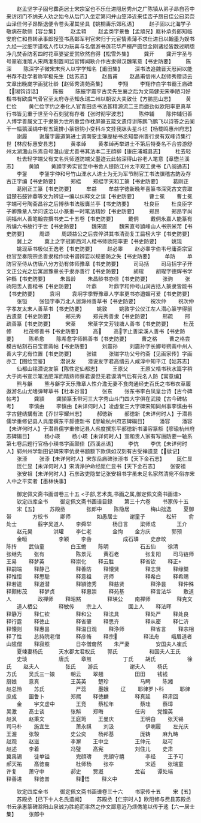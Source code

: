 <!-- { "loadSidebar": true } -->
　　赵孟坚字子固号彞斋居士宋宗室也不乐仕进隠居秀州之广陈镇从弟子昻自苕中来访闭门不纳夫人劝之始令从后门入坐定第问弁山笠泽近来佳否子昂曰佳公曰弟奈山泽佳何子昂惭退便令苍头濯其坐具【姚桐夀乐郊私语】
　　赵子固以北海学子敬病在欹侧【容台集】
　　赵孟頖
　　赵孟类字景鲁【孟頫兄】廕补承务郎知临安府仁和县转承事郎授签书髙邮军判官宋归于元宦情素薄不求仕进日以翰墨为娱书九经一过细字谨楷人传以为玩喜与名僧游书莲花华严楞严圆觉金刚诸经皆数过眀牎净几焚香防茗四时花草婆娑爱赏欣然自得【松雪外集】
　　龚开
　　龚开字圣与号翠岩淮隂人宋两淮制置司监官博闻耿介作古隶得汉魏笔意【书史防要】
　　陈深
　　陈深字子微宋末呉人以字学知名【甫田集】
　　深书法追魏晋天厯间以能书荐不赴学者称寜极先生【姑苏志】
　　赵昌甫
　　赵昌甫信州人赵师秀赠诗云文章出晚嵗字画犹壮龄【赵师秀清苑斋集】
　　李翔
　　李翔作白字书霸王庙碑【瑚钩诗话】
　　陈振
　　陈振字震亨古灵先生襄之后为文简健无宋季陋习好楷书有欧虞气骨官至太府寺丞知永瑞二州以朝议大夫致仕【方鹏昆山志】
　　黄仁俭
　　黄仁俭字约之奉化人官青田丞书法甚精源流二王而遒劲似欧阳率更真草行书皆见重于世至今石刻犹有存者【张时彻寜波志】
　　陈仲辅
　　陈仲辅归善人博学善属文工于隶篆为世所重尝作枕屏篆五箴文遗侍讲陈鹏飞鹏飞以诗答之云阑干一幅鹅溪绢中有五箴排小篆银钩小变科斗文挂我牀头星斗烂【杨载鸣惠州府志】
　　谢履
　　谢履字履道第进士调南安主簿歴秘书丞知婺州善行隶有双峰诗集行世【林应标惠安县志】
　　黄孝绰
　　黄孝绰再举进士不第后特奏名不合尝游舒州太湖灊山乐焉自号灊山叟尤善书其法本二王顔柳【康庄浦城县志】
　　杜去轻
　　杜去轻字端父有文名呉师道防端父墨迹云此帖深得山谷老人笔意【章懋兰溪志】
　　黄頴
　　黄頴字秀实官至中书舍人提防江州太平观工隶书【八闽通志】
　　李銞
　　李銞字仲和号竹山溧水人进士为无为军节制官工书法譔稽古韵及存古正字编【书史防要】
　　郑緼
　　郑緼字天和工篆【书史防要】
　　葛刚正
　　葛刚正工篆【书史防要】
　　牟益
　　牟益字徳新晚年喜篆书深究古文尝取诅楚石鼓钟鼎等文为辨证一编以纠释文之误【书史防要】
　　曹士冕
　　曹士冕字端可号陶斋昌谷之后博叅书法服膺兰亭【书史防要】
　　杜良臣
　　杜良臣字子卿豫章人学问该洽以小篆重一时笔法精妙【书史防要】
　　郑昂
　　郑昂字尚眀福州人善笔翰尝撰书史二十五卷【书史防要】
　　戴侗
　　戴侗永嘉人能篆有所编六书故行于世【书史防要】
　　魏宋直
　　魏宋直号頴峰山人书宗米芾【书史防要】
　　周颂
　　周颂益公之后尝倅洪其书清劲复工扁榜大字【书史防要】
　　冀上之
　　冀上之字冠卿西河人楷书师欧阳率更【书史防要】
　　姚现
　　姚现草书极似王逸老【书史防要】
　　赵必睾
　　赵必睾字伯韦号庸斋宗室也官至奏院宗丞善隶楷作续书谱辨妄以规姜防之失【书史防要】
　　单防
　　单防官至侍从仿唐八分方劲有体师豫章【书史防要】
　　司马括
　　司马括字子开文正公光之后寓居豫章长于隶亦善行【书史防要】
　　胡珵
　　胡珵字徳辉书学钟繇【书史防要】
　　朱昌龄
　　朱昌龄书亦佳【书史防要】
　　张驹
　　张驹阳羡人善楷书【书史防要】
　　叶鼎
　　叶鼎字和仲号山涧古括人篆隶皆能书【书史防要】
　　袁坰
　　袁坰字季野豫章人学率更书亦遒媚可爱【书史防要】
　　张镒
　　张镒字季万北人居滁州善草书【书史防要】
　　祝次仲
　　祝次仲字孝友太末人善草书【书史防要】
　　姚敦
　　姚敦字公仪江左人潜心篆学得前古遗意【书史防要】
　　郑元秀
　　郑元秀善隶【书史防要】
　　邢疏
　　邢疏善篆【书史防要】
　　宋棻
　　宋棻字文芳钱塘人善书【书史防要】
　　杜茂修
　　杜茂修善书【书史防要】
　　高
　　高字止善梁溪人善书【书史防要】
　　陈希愈
　　陈希愈字师韩善书【书史防要】
　　曹之格
　　曹之格尝模古帖刻石曰宝晋斋帖【书史防要】
　　刘震孙
　　刘震孙字长卿号朔斋中州人善大字尤有位置【书史防要】
　　张镃
　　张镃字功父号约斋【见画家传】字画亦工【图绘宝鉴】
　　潜说友
　　潜说友字君高缙云人咸淳中知平江【姑苏志】
　　仙都山铭潜说友篆【陈性定仙都志】
　　王原父
　　王原父楷书秋水篇字稍大于尚书宣示笔法肥浑而精熟师蔡君谟但无君谟清气后有元名人防【寓意编】
　　熊与龢
　　熊与龢字天乐豫章人性介澹无妻不食肉通经史百氏之书布衣草履遨游名山尤嗜弹琴草书【杜本谷音】
　　张东
　　张东书李白凤皇台诗【古今碑帖考】
　　龚頴
　　龚頴篆玉带河三大字秀山斗门四大字俱在武陵【古今碑帖考】
　　李慎由
　　李慎由【未详何时人】凌虚堂三大字碑宋知同州事李慎由书字古健结搆有法【乔世寜耀州志】
　　郝徳新
　　郝徳新【未详何时人】于潜县儒学重修记县人呉度撰东平郝徳新书【廖瑜杭州府志碑碣目】
　　潘容
　　潘容【未详何时人】于潜县儒学重修记县人呉度撰东平郝徳新书潘容篆额【廖瑜杭州府志碑碣目】
　　杨小瑛
　　杨小瑛【未详何时人】宣和贵人家有写唐防要一轴系第七卷后题行官杨小瑛书字画颇佳【西溪丛语】
　　李伉
　　李伉【未详何时人】郓州州学新田记碑宋李伉隶书题额下款俱如汉刻有古受禅遗意【牍记】
　　张漴
　　张漴【未详何时人】宋东岳庙碑张漴书【天下金石志】
　　厐仁显
　　厐仁显【未详何时人】宋清浄护命经厐仁显书【天下金石志】
　　张安祖
　　张安祖【未详何时人】石彦政吏隐堂记张安祖书字虽未足名家然清宛不俗亦宋人中之平实者【墨林快事】

　　御定佩文斋书画谱卷三十五
<子部,艺术类,书画之属,御定佩文斋书画谱>
　　钦定四库全书
　　御定佩文斋书画谱目録
　　第三十六卷
　　书家传十五
　　宋【五】
　　苏殿丞　　　　张郎中
　　陈隐居　　　　梅山拙逸
　　夏御带　　　　方校书
　　卿师　　　　　如愚居士
　　谢童子　　　　松轩
　　俞处士　　　　翦字吴道人
　　李舜举　　　　杨日言
　　梁师成　　　　王介
　　赵元昊　　　　洪瓘
　　李仁老　　　　金恂
　　金方庆　　　　郭预
　　金晅　　　　　　李颖
　　李嵒　　　　　　成石璘
　　史彦旼　　　　　陈抟
　　武仙童　　　　　白玉蟾
　　陈明　　　　　　石五仙
　　徐清　　　　　　张继先
　　张有　　　　　　陈景元
　　黄石老　　　　　张复阳
　　司马链师　　　　王易
　　释梦英　　　　　释崇化
　　释云胜　　　　　释省钦
　　释正　　　　　释嗣端
　　释静己　　　　　释善防
　　释懐贤　　　　　释志贤
　　释缘槩　　　　　释惟悟
　　释思聪　　　　　释意祖
　　谔师　　　　　　释希白
　　释希赐　　　　　释若逵
　　释道潜　　　　　释頴徳秀
　　释慈贤　　　　　释浄昙
　　释仲殊　　　　　释颢彬茂
　　释梦贞　　　　　释惠崇
　　释苑基　　　　　释言法华
　　敷道人　　　　　政禅师
　　释昭黙　　　　　释瑛公
　　南禅师　　　　　释克文
　　道人栖公　　　　释敏传
　　宗上人　　　　　圎上人
　　释法晖　　　　　释静万
　　释仁钦　　　　　释和公
　　释法具　　　　　释处严
　　释处良　　　　　释行霆
　　释徳止　　　　　释省肇
　　释思齐　　　　　释从密
　　释仁济　　　　　释懐则
　　释惠昙　　　　　释温日观
　　释浄师　　　　　释省言
　　释宗相　　　　　释了性
　　总持院老僧　　　释彦脩
　　释宗　　　　　释法舟
　　峨眉道者　　　　山隂僧
　　释寂照　　　　　日夲僧奝然
　　朱严妻　　　　　安国夫人崔氏
　　夏竦妻杨氏　　　天水郡太君权氏
　　郭氏　　　　　　和国夫人王氏
　　史琰　　　　　　唐氏
　　章煎　　　　　　丁氏
　　胡氏　　　　　　徐氏
　　赵夫人　　　　　张氏
　　游氏　　　　　　谢夫人
　　杨氏　　　　　　方氏
　　吴氏三一娘　　　朝云
　　翠翘　　　　　　田田
　　钱钱　　　　　　厨娘
　　意真　　　　　　王英英
　　楚珍　　　　　　马眄
　　陈湘　　　　　　赵总怜
　　苏氏　　　　　　严蕊
　　墨娥
　　辽
　　耶律罗卜科　　　耶律庶成
　　圗鲁卜　　　　　郑熈
　　释徳麟　　　　　释真延
　　释肃回
　　金
　　宇文虚中　　　　王竞
　　蔡松年　　　　　蔡珪
　　蔡璋　　　　　　吴激
　　髙士谈　　　　　张斛
　　郑晦　　　　　　任询
　　党懐英　　　　　赵沨
　　赵秉文　　　　　王庭筠
　　王曼庆　　　　　王明白
　　张天锡　　　　　司马朴
　　施宜生　　　　　萧永祺
　　刘汲　　　　　　伊喇履
　　左光庆　　　　　王渥
　　张彀　　　　　　史公奕
　　杨邦基　　　　　厐铸
　　麻九畴　　　　　赵观
　　赵滋　　　　　　李澥
　　王中立　　　　　王仲元
　　赵可　　　　　　赵述
　　李着　　　　　　冯璧
　　髙宪　　　　　　刘住儿
　　史肃　　　　　　冀禹锡
　　徒单镒　　　　　完顔璹
　　完顔守禧　　　　李经
　　王予可　　　　　郝天祐
　　髙徳裔　　　　　杜师杨
　　张夲　　　　　　宋适
　　张瑞童　　　　　许复
　　萧守中　　　　　郝史
　　贾漑　　　　　　龙岩
　　谭处端　　　　　释善进
　　释徳普　　　　　释悟
　　释义中

　　钦定四库全书
　　御定佩文斋书画谱卷三十六
　　书家传十五
　　宋【五】
　　苏殿丞【已下十人名氏遗阙】
　　苏殿丞【仁宗时人】欧阳修与费县苏殿丞书云承惠篆碑滁阳山泉诚为胜絶而率然之作文鄙意近乃烦儁笔以传于逺【六一居士集】
　　张郎中
